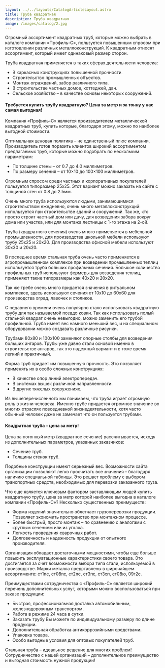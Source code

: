```yaml
---
layout: ../../layouts/CatalogArticleLayout.astro
title: Труба квадратная
description: Труба квадратная
image: /images/catalog/2.jpg
---
```


Огромный ассортимент квадратных труб, которые можно выбрать в каталоге компании «Профиль-С», пользуется повышенным спросом при изготовлении различных металлоконструкций. К квадратным относят ассортимент, который имеет одинаковый размер сторон.

Труба квадратная применяется в таких сферах деятельности человека:

- В каркасных конструкциях повышенной прочности.
- Строительство промышленных объектов.
- Монтаж ограждений, забор различного типа.
- В строительстве частных домов, коттеджей, дач.
- Сельское хозяйство – в качестве основы некоторых сооружений.

#### Требуется купить трубу квадратную? Цена за метр и за тонну у нас самая выгодная!

Компания «Профиль-С» является производителем металлической квадратных труб, купить которые, благодаря этому, можно по наиболее выгодной стоимости.

Оптимальная ценовая политика – не единственный плюс компании. Производитель готов поразить клиентов широкий ассортиментом предлагаемых труб, которые можно подобрать по нескольким параметрам:

- По толщине стены – от 0.7 до 4.0 миллиметров.
- По размеру сечения – от 10×10 до 100×100 миллиметров.

Огромным спросом среди частных и корпоративных покупателей пользуется типоразмер 25x25. Этот вариант можно заказать на сайте с толщиной стен от 0.8 до 2.5мм.

Очень много труба используются людьми, занимающимися строительством ежедневно, очень много металлоконструкций используется при строительстве зданий и сооружений. Так же, кто просто строит частный дом или дачу, для возведения забора вокруг дома или участка, или для монтажа лестницы с 1-го этажа на 2-ой.

Труба (квадратного сечения) очень много применяется в мебельной промышленности, для производства школьной мебели используют трубу 25x25 и 20x20. Для производства офисной мебели используют 30x30 и 20x20.

В последнее время стальная труба очень часто применяется в агропромышленном комплексе при возведении промышленных теплиц используется труба больших профильных сечений. Большое количество профильных труб используют фермеры для возведения теплиц, применяют такие типоразмеры как 40x20 и 20x20.

Так же требе очень много придается значения в ритуальном комплексе, здесь используют сечения от 10x10 до 60x60 для производства оград, лавочек и столиков.

С недавнего времени очень популярно стало использовать квадратную трубу для так называемой псевдо ковки. Так как использовать полый стальной квадрат очень невыгодно, можно заменить его трубой профильной. Труба имеет вес намного меньший вес, и на специальном оборудовании можно создавать различные рисунки.

Трубами 80x80 и 100x100 заменяют опорные столбы для возведения больших ангаров. Трубы уже давно стали основой именно в строительстве ангаров, так это надежный вариант и в тоже время легкий и практичный.

Форма труб придает им повышенную прочность. Это позволяет применять их в особо сложных конструкциях:

- В качестве опор линий электропередач.
- В системах вышек различной направленности.
- В других тяжелых сооружениях.

Из вышеперечисленного мы понимаем, что труба играет огромную роль в жизни человека. Именно трубе придается огромное значение во многих отраслях повседневной жизнедеятельности, хотя часто обычный человек даже не замечает что он пользуется трубами.

#### Квадратная труба – цена за метр!

Цена за погонный метр (квадратное сечение) рассчитывается, исходя из дополнительных параметров, указанных заказчиков:

- Сечение труб.
- Толщины стенок труб.

Подобные конструкции имеют серьезный вес. Возможности сайта организации позволяют легко просчитать все значения – благодаря наличию специальной таблицы. Это решает проблему с выбором транспортных средств, необходимых для перевозки заказанного груза.

Что еще является ключевым фактором заставляющим людей купить квадратную трубу, цена за метр которой наиболее выгодна в каталоге компании «Профиль-С»? Несколько существенных преимуществ:

- Форма изделий значительно облегчает грузоперевозки продукции. Позволяет экономить пространство при монтажном процессе.
- Более быстрый, просто монтаж – по сравнению с аналогами с круглым сечением или из уголка.
- Легкость проведения сварочных работ.
- Долговечность и надежность продукции от опытного производителя.

Организация обладает достаточными мощностями, чтобы еще больше повысить эксплуатационные характеристики своего товара. Это достигается за счет возможности выбора типа стали, используемой в производстве. Марки металла представлены в широчайшем ассортименте: cт1пс, ст08пс, ст2пс, ст3пс, ст3сп, ст08ю, 09г2с.

Преимуществами сотрудничества с «Профиль-С» является широкий перечень дополнительных услуг, которыми можно воспользоваться при заказе продукции:

- Быстрая, профессиональная доставка автомобильным, железнодорожным транспортом.
- Работа в режиме 24 часа в сутки.
- Заказать трубу Вы можете по индивидуальному размеру по длине продукции.
- Дополнительная обработка антикоррозийными средствами.
- Упаковка товара.
- Особо выгодные условия для оптовых покупателей труб.

Стальная труба – идеальное решение для многих проблем! Сотрудничество с нашей организаций – дополнительное преимущество и выгодная стоимость нужной продукции!
